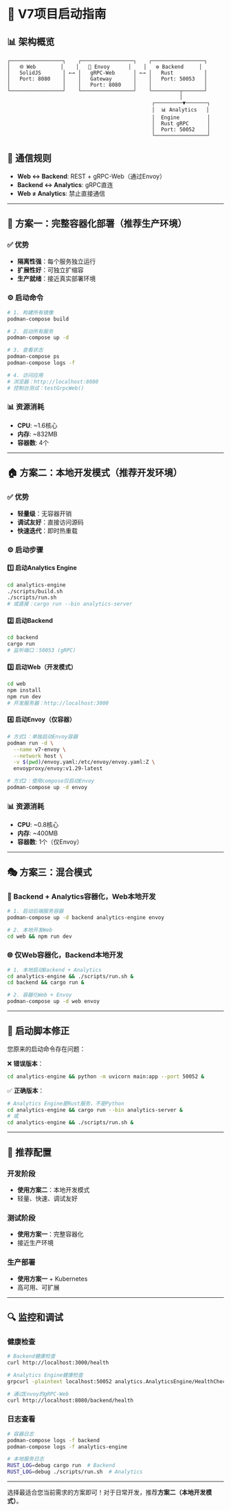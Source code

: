 # 🚀 V7项目启动指南

## 📊 **架构概览**

```
┌─────────────────┐    ┌─────────────────┐    ┌─────────────────┐
│   🌐 Web        │    │   🔗 Envoy      │    │   ⚙️ Backend     │
│   SolidJS       │ ←→ │   gRPC-Web      │ ←→ │   Rust          │
│   Port: 8080    │    │   Gateway       │    │   Port: 50053   │
│                 │    │   Port: 8080    │    │                 │
└─────────────────┘    └─────────────────┘    └─────────┬───────┘
                                                        │
                                               ┌─────────▼───────┐
                                               │  📊 Analytics   │
                                               │  Engine         │
                                               │  Rust gRPC      │
                                               │  Port: 50052    │
                                               └─────────────────┘
```

## 🎯 **通信规则**
- **Web ↔ Backend**: REST + gRPC-Web（通过Envoy）
- **Backend ↔ Analytics**: gRPC直连
- **Web ≠ Analytics**: 禁止直接通信

---

## 🐋 **方案一：完整容器化部署（推荐生产环境）**

### ✅ 优势
- **隔离性强**：每个服务独立运行
- **扩展性好**：可独立扩缩容
- **生产就绪**：接近真实部署环境

### ⚙️ 启动命令
```bash
# 1. 构建所有镜像
podman-compose build

# 2. 启动所有服务
podman-compose up -d

# 3. 查看状态
podman-compose ps
podman-compose logs -f

# 4. 访问应用
# 浏览器：http://localhost:8080
# 控制台测试：testGrpcWeb()
```

### 📊 资源消耗
- **CPU**: ~1.6核心
- **内存**: ~832MB
- **容器数**: 4个

---

## 🏠 **方案二：本地开发模式（推荐开发环境）**

### ✅ 优势  
- **轻量级**：无容器开销
- **调试友好**：直接访问源码
- **快速迭代**：即时热重载

### ⚙️ 启动步骤

#### 1️⃣ 启动Analytics Engine
```bash
cd analytics-engine
./scripts/build.sh
./scripts/run.sh
# 或直接：cargo run --bin analytics-server
```

#### 2️⃣ 启动Backend  
```bash
cd backend
cargo run
# 监听端口：50053 (gRPC)
```

#### 3️⃣ 启动Web（开发模式）
```bash
cd web
npm install
npm run dev
# 开发服务器：http://localhost:3000
```

#### 4️⃣ 启动Envoy（仅容器）
```bash
# 方式1：单独启动Envoy容器
podman run -d \
  --name v7-envoy \
  --network host \
  -v $(pwd)/envoy.yaml:/etc/envoy/envoy.yaml:Z \
  envoyproxy/envoy:v1.29-latest

# 方式2：使用compose仅启动Envoy
podman-compose up -d envoy
```

### 📊 资源消耗
- **CPU**: ~0.8核心
- **内存**: ~400MB  
- **容器数**: 1个（仅Envoy）

---

## 🎭 **方案三：混合模式**

### 🔄 Backend + Analytics容器化，Web本地开发
```bash
# 1. 启动后端服务容器
podman-compose up -d backend analytics-engine envoy

# 2. 本地开发Web
cd web && npm run dev
```

### 🌐 仅Web容器化，Backend本地开发  
```bash
# 1. 本地启动Backend + Analytics
cd analytics-engine && ./scripts/run.sh &
cd backend && cargo run &

# 2. 容器化Web + Envoy
podman-compose up -d web envoy
```

---

## 🔧 **启动脚本修正**

您原来的启动命令存在问题：

❌ **错误版本**：
```bash
cd analytics-engine && python -m uvicorn main:app --port 50052 &
```

✅ **正确版本**：
```bash
# Analytics Engine是Rust服务，不是Python
cd analytics-engine && cargo run --bin analytics-server &
# 或
cd analytics-engine && ./scripts/run.sh &
```

---

## 🎯 **推荐配置**

### 开发阶段
- **使用方案二**：本地开发模式
- 轻量、快速、调试友好

### 测试阶段  
- **使用方案一**：完整容器化
- 接近生产环境

### 生产部署
- **使用方案一** + Kubernetes
- 高可用、可扩展

---

## 🔍 **监控和调试**

### 健康检查
```bash
# Backend健康检查
curl http://localhost:3000/health

# Analytics Engine健康检查  
grpcurl -plaintext localhost:50052 analytics.AnalyticsEngine/HealthCheck

# 通过Envoy的gRPC-Web
curl http://localhost:8080/backend/health
```

### 日志查看
```bash
# 容器日志
podman-compose logs -f backend
podman-compose logs -f analytics-engine

# 本地服务日志
RUST_LOG=debug cargo run  # Backend
RUST_LOG=debug ./scripts/run.sh  # Analytics
```

---

选择最适合您当前需求的方案即可！对于日常开发，推荐**方案二（本地开发模式）**。 